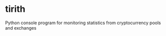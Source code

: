 tirith
======

Python console program for monitoring statistics from cryptocurrency pools and exchanges
